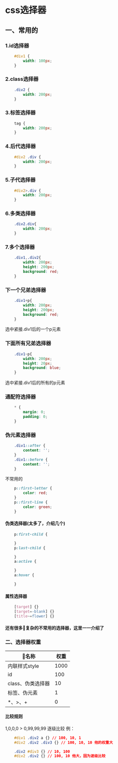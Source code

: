 # css选择器
## 一、常用的
### 1.id选择器
```css
    #div1 {
        width: 100px;
    }
```
### 2.class选择器
```css
    .div2 {
        width: 200px;
    }
```
### 3.标签选择器
```css
    tag {
        width: 200px;
    }
```
### 4.后代选择器
```css
    #div2 .div {
        width: 200px;
    }
```
### 5.子代选择器
```css
    #div2>.div {
        width: 200px;
    }
```
### 6.多类选择器
```css
    .div2.div{
        width: 200px;
    }
```
### 7.多个选择器
```css
    .div1,.div2{
        width: 200px;
        height: 200px;
        background: red;
    }
```
### 下一个兄弟选择器
```css
    .div1+p{
        width: 200px;
        height: 200px;
        background: red;
    }
```
选中紧接.div1后的一个p元素
### 下面所有兄弟选择器
```css
    .div1~p{
        width: 200px;
        height: 20px;
        background: blue;
    }
```
选中紧接.div1后的所有的p元素
### 通配符选择器
```css
    * {
        margin: 0;
        padding: 0;
    }
```
### 伪元素选择器
```css
    .div1::after {
        content: '';
    }
    .div1::before {
        content: '';
    }
```
不常用的
```css
    p::first-letter {
        color: red;
    }
    p::first-line {
        color: green;
    }
```
#### 伪类选择器(太多了，介绍几个)
```css
    p:first-child {

    }
    p:last-child {

    }
    a:active {

    }
    a:hover {

    }
```
#### 属性选择器
```css
    [target] {}
    [target=-blank] {}
    [title~=flower] {}
```
#### 还有很多复杂的不常用的选择器，这里一一介绍了

### 二、选择器权重
名称          | 权重 | 
-------------|------|
内联样式style  | 1000 | 
id           | 100  | 
class、伪类选择器       | 10   |
标签、伪元素   | 1    |
*、>、+       |   0  |

#### 比较规则
1,0,0,0 > 0,99,99,99
逐级比较
例：
```css
    #div1 .div2 a {} // 100, 10, 1
    #div2 .div2 .div3 {} // 100, 10, 10 他的权重大
```
```css
    .div2 #div3 {} // 10, 100 
    #div2 .div2 {} // 100, 10 他大，因为逐级比较
```
